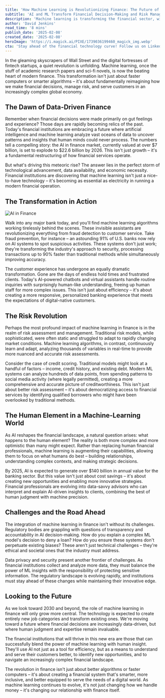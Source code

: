 ```yaml
---
title: 'How Machine Learning is Revolutionizing Finance: The Future of Data-Driven Decisions'
subtitle: 'AI and ML Transform Financial Decision-Making and Risk Management'
description: 'Machine learning is transforming the financial sector, with AI-powered systems revolutionizing everything from risk assessment to customer service. The AI in finance market is projected to reach $22.6 billion by 2026, fundamentally changing how financial decisions are made. This article explores how ML is reshaping finance while maintaining the crucial human element in financial services.'
author: 'David Jenkins'
read_time: '8 mins'
publish_date: '2025-02-08'
created_date: '2025-02-08'
heroImage: 'https://i.magick.ai/PIXE/1739036199460_magick_img.webp'
cta: 'Stay ahead of the financial technology curve! Follow us on LinkedIn for daily insights into how AI and machine learning are transforming the future of finance.'
---
```


In the gleaming skyscrapers of Wall Street and the digital fortresses of fintech startups, a quiet revolution is unfolding. Machine learning, once the stuff of academic research papers and sci-fi novels, is now the beating heart of modern finance. This transformation isn't just about faster computers or smarter algorithms – it's about fundamentally reimagining how we make financial decisions, manage risk, and serve customers in an increasingly complex global economy.

## The Dawn of Data-Driven Finance

Remember when financial decisions were made primarily on gut feelings and experience? Those days are rapidly becoming relics of the past. Today's financial institutions are embracing a future where artificial intelligence and machine learning analyze vast oceans of data to uncover patterns and insights that human minds could never process. The numbers tell a compelling story: the AI in finance market, currently valued at over $7 billion, is set to explode to $22.6 billion by 2026. This isn't just growth – it's a fundamental restructuring of how financial services operate.

But what's driving this meteoric rise? The answer lies in the perfect storm of technological advancement, data availability, and economic necessity. Financial institutions are discovering that machine learning isn't just a nice-to-have technology – it's becoming as essential as electricity in running a modern financial operation.

## The Transformation in Action

![AI in Finance](https://i.magick.ai/PIXE/2139402661100_magick_img.webp)

Walk into any major bank today, and you'll find machine learning algorithms working tirelessly behind the scenes. These invisible assistants are revolutionizing everything from fraud detection to customer service. Take fraud prevention, for instance – an astounding 91% of U.S. banks now rely on AI systems to spot suspicious activities. These systems don't just work; they're transforming the industry's approach to security, processing transactions up to 90% faster than traditional methods while simultaneously improving accuracy.

The customer experience has undergone an equally dramatic transformation. Gone are the days of endless hold times and frustrated clients. Today's AI-powered chatbots and virtual assistants handle routine inquiries with surprisingly human-like understanding, freeing up human staff for more complex issues. This isn't just about efficiency – it's about creating a more responsive, personalized banking experience that meets the expectations of digital-native customers.

## The Risk Revolution

Perhaps the most profound impact of machine learning in finance is in the realm of risk assessment and management. Traditional risk models, while sophisticated, were often static and struggled to adapt to rapidly changing market conditions. Machine learning algorithms, in contrast, continuously learn and adapt, analyzing thousands of variables in real-time to provide more nuanced and accurate risk assessments.

Consider the case of credit scoring. Traditional models might look at a handful of factors – income, credit history, and existing debt. Modern ML systems can analyze hundreds of data points, from spending patterns to social media activity (where legally permitted), creating a more comprehensive and accurate picture of creditworthiness. This isn't just about better risk assessment – it's about democratizing access to financial services by identifying qualified borrowers who might have been overlooked by traditional methods.

## The Human Element in a Machine-Learning World

As AI reshapes the financial landscape, a natural question arises: what happens to the human element? The reality is both more complex and more optimistic than many might expect. Rather than replacing human financial professionals, machine learning is augmenting their capabilities, allowing them to focus on what humans do best – building relationships, understanding complex contexts, and making strategic decisions.

By 2025, AI is expected to generate over $140 billion in annual value for the banking sector. But this value isn't just about cost savings – it's about creating new opportunities and enabling more innovative strategies. Financial professionals are evolving into data-savvy advisors who can interpret and explain AI-driven insights to clients, combining the best of human judgment with machine precision.

## Challenges and the Road Ahead

The integration of machine learning in finance isn't without its challenges. Regulatory bodies are grappling with questions of transparency and accountability in AI decision-making. How do you explain a complex ML model's decision to deny a loan? How do you ensure these systems don't perpetuate existing biases? These aren't just technical challenges – they're ethical and societal ones that the industry must address.

Data privacy and security present another frontier of challenges. As financial institutions collect and analyze more data, they must balance the power of ML insights with the responsibility of protecting sensitive information. The regulatory landscape is evolving rapidly, and institutions must stay ahead of these changes while maintaining their innovative edge.

## Looking to the Future

As we look toward 2030 and beyond, the role of machine learning in finance will only grow more central. The technology is expected to create entirely new job categories and transform existing ones. We're moving toward a future where financial decisions are increasingly data-driven, but where human judgment and expertise remain invaluable.

The financial institutions that will thrive in this new era are those that can successfully blend the power of machine learning with human insight. They'll use AI not just as a tool for efficiency, but as a means to understand and serve their customers better, to identify new opportunities, and to navigate an increasingly complex financial landscape.

The revolution in finance isn't just about better algorithms or faster computers – it's about creating a financial system that's smarter, more inclusive, and better equipped to serve the needs of a digital world. As machine learning continues to evolve, it's not just changing how we handle money – it's changing our relationship with finance itself.